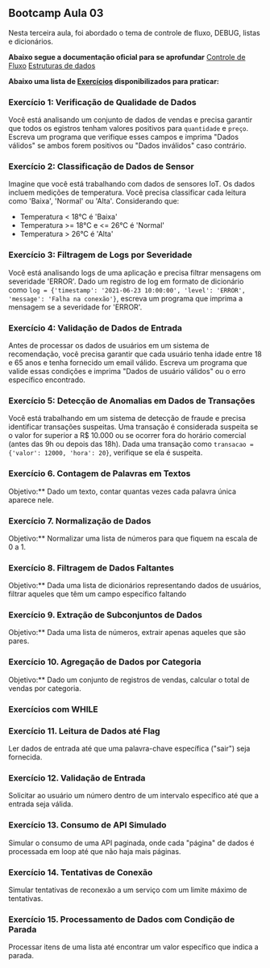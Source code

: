 ## Bootcamp Aula 03

Nesta terceira aula, foi abordado o tema de controle de fluxo, DEBUG, listas e dicionários.

__Abaixo segue a documentação oficial para se aprofundar__
[Controle de Fluxo](https://docs.python.org/pt-br/3/tutorial/controlflow.html)
[Estruturas de dados](https://docs.python.org/pt-br/3/tutorial/datastructures.html)

__Abaixo uma lista de [Exercícios](exercicios.py) disponibilizados para praticar:__

### Exercício 1: Verificação de Qualidade de Dados
Você está analisando um conjunto de dados de vendas e precisa garantir que todos os egistros tenham valores positivos para `quantidade` e `preço`. Escreva um programa que verifique esses campos e imprima "Dados válidos" se ambos forem positivos ou "Dados inválidos" caso contrário.

### Exercício 2: Classificação de Dados de Sensor
Imagine que você está trabalhando com dados de sensores IoT. Os dados incluem medições de temperatura. Você precisa classificar cada leitura 
como 'Baixa', 'Normal' ou 'Alta'. Considerando que:
* Temperatura < 18°C é 'Baixa'
* Temperatura >= 18°C e <= 26°C é 'Normal'
* Temperatura > 26°C é 'Alta'

### Exercício 3: Filtragem de Logs por Severidade
Você está analisando logs de uma aplicação e precisa filtrar mensagens 
om severidade 'ERROR'. Dado um registro de log em formato de dicionário 
como `log = {'timestamp': '2021-06-23 10:00:00', 'level': 'ERROR', 'message': 'Falha na conexão'}`, 
escreva um programa que imprima a mensagem se a severidade for 'ERROR'.

### Exercício 4: Validação de Dados de Entrada
Antes de processar os dados de usuários em um sistema de recomendação, 
você precisa garantir que cada usuário tenha idade entre 18 e 65 anos e tenha 
fornecido um email válido. Escreva um programa que valide essas condições 
e imprima "Dados de usuário válidos" ou o erro específico encontrado.

### Exercício 5: Detecção de Anomalias em Dados de Transações
Você está trabalhando em um sistema de detecção de fraude e precisa identificar 
transações suspeitas. Uma transação é considerada suspeita se o valor for superior 
a R$ 10.000 ou se ocorrer fora do horário comercial (antes das 9h ou depois das 18h). 
Dada uma transação como `transacao = {'valor': 12000, 'hora': 20}`, verifique se ela é suspeita.

### Exercício 6. Contagem de Palavras em Textos
Objetivo:** Dado um texto, contar quantas vezes cada palavra única aparece nele.

### Exercício 7. Normalização de Dados
Objetivo:** Normalizar uma lista de números para que fiquem na escala de 0 a 1.

### Exercício 8. Filtragem de Dados Faltantes
Objetivo:** Dada uma lista de dicionários representando dados de usuários, filtrar aqueles que têm um campo específico faltando

### Exercício 9. Extração de Subconjuntos de Dados
Objetivo:** Dada uma lista de números, extrair apenas aqueles que são pares.

### Exercício 10. Agregação de Dados por Categoria
Objetivo:** Dado um conjunto de registros de vendas, calcular o total de vendas por categoria.

### Exercícios com WHILE

### Exercício 11. Leitura de Dados até Flag
Ler dados de entrada até que uma palavra-chave específica ("sair") seja fornecida.

### Exercício 12. Validação de Entrada
Solicitar ao usuário um número dentro de um intervalo específico até que a entrada seja válida.

### Exercício 13. Consumo de API Simulado
Simular o consumo de uma API paginada, onde cada "página" de dados é processada em loop até que não haja mais páginas.

### Exercício 14. Tentativas de Conexão
Simular tentativas de reconexão a um serviço com um limite máximo de tentativas.

### Exercício 15. Processamento de Dados com Condição de Parada
Processar itens de uma lista até encontrar um valor específico que indica a parada.
